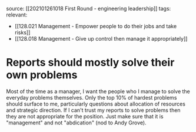 source: [[202101261018 First Round - engineering leadership]]
tags:
relevant:
- [[128.021 Management - Empower people to do their jobs and take risks]]
- [[128.018 Management - Give up control then manage it appropriately]]

# Reports should mostly solve their own problems

Most of the time as a manager, I want the people who I manage to solve the everyday problems themselves. Only the top 10% of hardest problems should surface to me, particularly questions about allocation of resources and strategic direction. If I can't trust my reports to solve problems then they are not appropriate for the position. Just make sure that it is "management" and not "abdication" (nod to Andy Grove).
